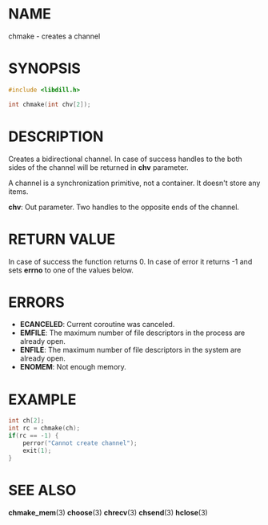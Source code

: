 # NAME

chmake - creates a channel

# SYNOPSIS

```c
#include <libdill.h>

int chmake(int chv[2]);
```

# DESCRIPTION

Creates a bidirectional channel. In case of success handles to the
both sides of the channel will be returned in **chv** parameter.

A channel is a synchronization primitive, not a container.
It doesn't store any items.

**chv**: Out parameter. Two handles to the opposite ends of the channel.

# RETURN VALUE

In case of success the function returns 0. In case of error it returns -1 and sets **errno** to one of the values below.

# ERRORS

* **ECANCELED**: Current coroutine was canceled.
* **EMFILE**: The maximum number of file descriptors in the process are already open.
* **ENFILE**: The maximum number of file descriptors in the system are already open.
* **ENOMEM**: Not enough memory.

# EXAMPLE

```c
int ch[2];
int rc = chmake(ch);
if(rc == -1) {
    perror("Cannot create channel");
    exit(1);
}
```
# SEE ALSO

**chmake_mem**(3) **choose**(3) **chrecv**(3) **chsend**(3) **hclose**(3) 
